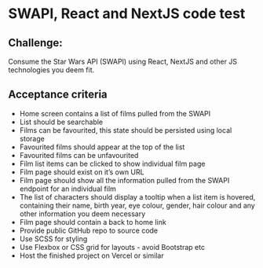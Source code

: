 # SWAPI, React and NextJS code test

## Challenge:
Consume the Star Wars API (SWAPI) using React, NextJS and other JS technologies you deem fit.

## Acceptance criteria
- Home screen contains a list of films pulled from the SWAPI
- List should be searchable
- Films can be favourited, this state should be persisted using local storage
- Favourited films should appear at the top of the list
- Favourited films can be unfavourited
- Film list items can be clicked to show individual film page
- Film page should exist on it’s own URL
- Film page should show all the information pulled from the SWAPI endpoint for an individual film
- The list of characters should display a tooltip when a list item is hovered, containing their name, birth year, eye colour, gender, hair colour and any other information you deem necessary
- Film page should contain a back to home link
- Provide public GitHub repo to source code
- Use SCSS for styling
- Use Flexbox or CSS grid for layouts - avoid Bootstrap etc
- Host the finished project on Vercel or similar
